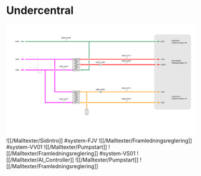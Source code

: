 # Undercentral
![](./Undercentral.svg)
![[/Malltexter/Sidintro]]
#system-FJV
![[/Malltexter/Framledningsreglering]]
#system-VV01
![[/Malltexter/Pumpstart]]
![[/Malltexter/Framledningsreglering]]
#system-VS01
![[/Malltexter/AI_Controller]]
![[/Malltexter/Pumpstart]]
![[/Malltexter/Framledningsreglering]]
